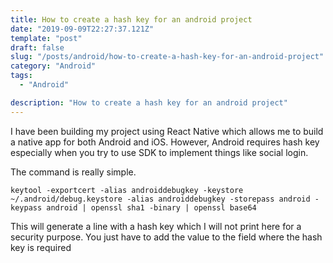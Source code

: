 ```yaml
---
title: How to create a hash key for an android project
date: "2019-09-09T22:27:37.121Z"
template: "post"
draft: false
slug: "/posts/android/how-to-create-a-hash-key-for-an-android-project"
category: "Android"
tags:
  - "Android"

description: "How to create a hash key for an android project"
---
```


I have been building my project using React Native which allows me to build a native app for both Android and iOS. However, Android requires hash key especially when you try to use SDK to implement things like social login.

The command is really simple.

`keytool -exportcert -alias androiddebugkey -keystore ~/.android/debug.keystore -alias androiddebugkey -storepass android -keypass android | openssl sha1 -binary | openssl base64`

This will generate a line with a hash key which I will not print here for a security purpose. You just have to add the value to the field where the hash key is required
